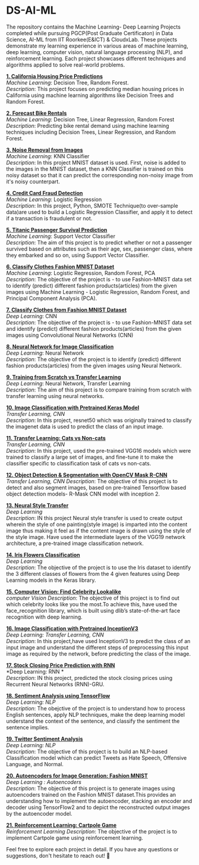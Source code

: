 # DS-AI-ML
The repository contains the Machine Learning- Deep Learning Projects completed while pursuing PGCP(Post Graduate Certificaton) in Data Science, AI-ML from IIT Roorkee(E&ICT) & CloudxLab. These projects demonstrate my learning experience in various areas of machine learning, deep learning, computer vision, natural language processing (NLP), and reinforcement learning. Each project showcases different techniques and algorithms applied to solve real-world problems. 

**[1. California Housing Price Predictions](https://github.com/kavyapan/DS-AI-ML/blob/main/Project1_California_housing_price_predictions.ipynb)**  
*Machine Learning*: Decision Tree, Random Forest.  
*Description*: This project focuses on predicting median housing prices in California using machine learning algorithms like Decision Trees and Random Forest.

**[2. Forecast Bike Rentals](https://github.com/kavyapan/DS-AI-ML/blob/main/Project2_%20Forecast_bike_rentals.ipynb)**  
*Machine Learning*: Decision Tree, Linear Regression, Random Forest  
*Description*: Predicting bike rental demand using machine learning techniques including Decision Trees, Linear Regression, and Random Forest.

**[3. Noise Removal from Images](https://github.com/kavyapan/DS-AI-ML/blob/main/Project3_%20Noise%20removal%20from%20images%20using%20KNN.ipynb)**  
*Machine Learning*: KNN Classifier  
*Description*: In this project MNIST dataset is used. First, noise is added to the images in the MNIST dataset, then a KNN Classifier is trained on this noisy dataset so that it can predict the corresponding non-noisy image from it's noisy counterpart.

**[4. Credit Card Fraud Detection](https://github.com/kavyapan/DS-AI-ML/blob/main/Project4_Credit%20Card%20Fraud%20Detection_Logistic%20regression.ipynb)**  
*Machine Learning*: Logistic Regression  
*Description*: In this project,  Python, SMOTE Technique(to over-sample data)are used to build a Logistic Regression Classifier, and apply it to detect if a transaction is fraudulent or not.

**[5. Titanic Passenger Survival Prediction](https://github.com/kavyapan/DS-AI-ML/blob/main/Project5_Titanic%20Passenger%20Survival%20Prediction_SVC.ipynb)**  
*Machine Learning*: Support Vector Classifier  
*Description*: The aim of this project is to predict whether or not a passenger survived based on attributes such as their age, sex, passenger class, where they embarked and so on, using Support Vector Classifier.

**[6. Classify Clothes Fashion MNIST Dataset](https://github.com/kavyapan/DS-AI-ML/blob/main/Project6__Classify%20Clothes%20from%20Fashion%20MNIST%20dataset.ipynb)**  
*Machine Learning*: Logistic Regression, Random Forest, PCA  
*Description*: The objective of the project is - to use Fashion-MNIST data set to identify (predict) different fashion products(articles) from the given images using Machine Learning - Logistic Regression, Random Forest, and Principal Component Analysis (PCA).

**[7. Classify Clothes from Fashion MNIST Dataset](https://github.com/kavyapan/DS-AI-ML/blob/main/Project7_%20CNN%20Classifier%20using%20Tensorflow_MNIST%20fashion.ipynb)**  
*Deep Learning*: CNN  
*Description*: The objective of the project is - to use Fashion-MNIST data set and  identify (predict) different fashion products(articles) from the given images using Convolutional Neural Networks (CNN)

**[8. Neural Network for Image Classification](https://github.com/kavyapan/DS-AI-ML/blob/main/Project8_Neural%20Network%20for%20Image%20Classification.ipynb)**  
*Deep Learning*: Neural Network  
*Description*: The objective of the project is to identify (predict) different fashion products(articles) from the given images using Neural Network.

**[9. Training from Scratch vs Transfer Learning](https://github.com/kavyapan/DS-AI-ML/blob/main/Project9_Training_from_scratch_vs_transfer_learning.ipynb)**  
*Deep Learning*: Neural Network, Transfer Learning  
*Description*: The aim of this project is to compare training from scratch with transfer learning using neural networks.

**[10. Image Classification with Pretrained Keras Model](https://github.com/kavyapan/DS-AI-ML/blob/main/Project10_Image%20Classification_%20Pretrained%20Keras%20Model.ipynb)**  
*Transfer Learning, CNN*  
*Description*: In this project, resnet50 which was originally trained to classify the imagenet data is used to predict the class of an input image.

**[11. Transfer Learning: Cats vs Non-cats](https://github.com/kavyapan/DS-AI-ML/blob/main/Project11_Transfer_learning-cats_vs_noncats.ipynb)**  
*Transfer Learning, CNN*  
*Description*: In this project, used the pre-trained VGG16 models which were trained to classify a large set of images, and fine-tune it to make the classifier specific to classification task of cats vs non-cats.

**[12. Object Detection & Segmentation with OpenCV Mask R-CNN](https://github.com/kavyapan/DS-AI-ML/blob/main/Project12_Object_detection__segmentation__opencv__mask_rcnn.ipynb)**  
*Transfer Learning, CNN*
*Description*: The objective of this project is to detect and also segment images, based on pre-trained Tensorflow based object detection models- R-Mask CNN model with inception 2.

**[13. Neural Style Transfer](https://github.com/kavyapan/DS-AI-ML/blob/main/Project13_Neural_style_transfer_deeplearning.ipynb)**  
*Deep Learning*  
*Description*: IN this project Neural style transfer is used to create output wherein the style of one painting(style image) is imparted into the content image thus making it feel as if the content image is drawn using the style of the style image. Have used the intermediate layers of the VGG19 network architecture, a pre-trained image classification network.

**[14. Iris Flowers Classification](https://github.com/kavyapan/DS-AI-ML/blob/main/Project14_Iris%20Flowers%20Classification_Deep%20Learning.ipynb)**  
*Deep Learning*  
*Description*: The objective of the project is to use the Iris dataset to identify the 3 different classes of flowers from the 4 given features using Deep Learning models in the Keras library.

**[15. Computer Vision: Find Celebrity Lookalike](https://github.com/kavyapan/DS-AI-ML/blob/main/Project15_Computer%20Vision_Find%20celebrity%20lookalike.ipynb)**  
*computer Vision*
*Description*: The objective of this project is to find out which celebrity looks like you the most.To achieve this, have used the face_recognition library, which is built using dlib’s state-of-the-art face recognition with deep learning.

**[16. Image Classification with Pretrained InceptionV3](https://github.com/kavyapan/DS-AI-ML/blob/main/Project16_Image%20classification__Pretrained%20inceptionV3.ipynb)**  
*Deep Learning: Transfer Learning, CNN*  
*Description*: In this project,have used InceptionV3 to predict the class of an input image and understand the different steps of preprocessing this input image as required by the network, before predicting the class of the image.

**[17. Stock Closing Price Prediction with RNN](https://github.com/kavyapan/DS-AI-ML/blob/main/Project17_Stock_closing_price_prediction_RNN.ipynb)**  
*Deep Learning: RNN *  
*Description*: IN this project, predicted the stock closing prices using Recurrent Neural Networks (RNN)-GRU.

**[18. Sentiment Analysis using TensorFlow](https://github.com/kavyapan/DS-AI-ML/blob/main/Project18_Sentiment%20Analysis%20using%20Tensorflow.ipynb)**  
*Deep Learning: NLP*  
*Description*: The obejctive of the project is to understand how to process English sentences, apply NLP techniques, make the deep learning model understand the context of the sentence, and classify the sentiment the sentence implies.

**[19. Twitter Sentiment Analysis](https://github.com/kavyapan/DS-AI-ML/blob/main/Project19_Twitter%20Sentiment%20Analysis-Deep%20Learning-NLP.ipynb)**  
*Deep Learning: NLP*  
*Description*: The objective of this project is to build an NLP-based Classification model which can predict Tweets as Hate Speech, Offensive Language, and Normal.

**[20. Autoencoders for Image Generation: Fashion MNIST](https://github.com/kavyapan/DS-AI-ML/blob/main/Project20_Autoencoders_Image%20Generation_Fashion%20MNIST.ipynb)**  
*Deep Learning : Autoencoders*  
*Description*: The objective of this project is to generate images using autoencoders trained on the Fashion MNIST dataset.This provides an understanding how to implement the autoencoder, stacking an encoder and decoder using TensorFlow2 and to depict the reconstructed output images by the autoencoder model.

**[21. Reinforcement Learning: Cartpole Game](https://github.com/kavyapan/DS-AI-ML/blob/main/Project21_Reinforcement%20Learning_Cartpolegame.ipynb)**  
*Reinforcement Learning*
*Description*: The objective of the project is to implement Cartpole game using reinforcement learning.

Feel free to explore each project in detail. If you have any questions or suggestions, don't hesitate to reach out! 🚀







